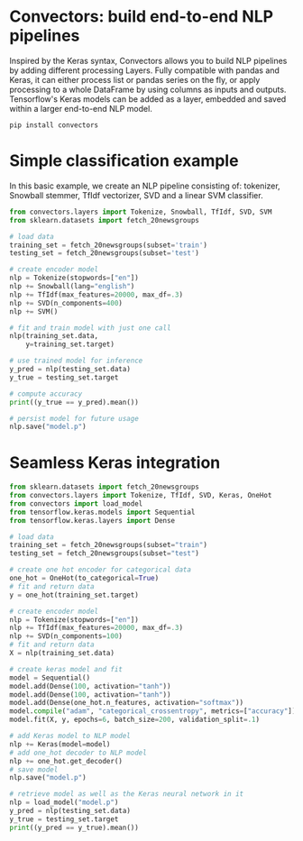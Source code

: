 Convectors: build end-to-end NLP pipelines
==========

Inspired by the Keras syntax, Convectors allows you to build NLP pipelines by adding different processing Layers.
Fully compatible with pandas and Keras, it can either process list or pandas series on the fly, or apply processing to a whole DataFrame by using columns as inputs and outputs. Tensorflow's Keras models can be added as a layer, embedded and saved within a larger end-to-end NLP model.


```
pip install convectors
```

Simple classification example
=====

In this basic example, we create an NLP pipeline consisting of: tokenizer, Snowball stemmer, TfIdf vectorizer, SVD and a linear SVM classifier.

```python
from convectors.layers import Tokenize, Snowball, TfIdf, SVD, SVM
from sklearn.datasets import fetch_20newsgroups

# load data
training_set = fetch_20newsgroups(subset='train')
testing_set = fetch_20newsgroups(subset='test')

# create encoder model
nlp = Tokenize(stopwords=["en"])
nlp += Snowball(lang="english")
nlp += TfIdf(max_features=20000, max_df=.3)
nlp += SVD(n_components=400)
nlp += SVM()

# fit and train model with just one call
nlp(training_set.data,
    y=training_set.target)

# use trained model for inference
y_pred = nlp(testing_set.data)
y_true = testing_set.target

# compute accuracy
print((y_true == y_pred).mean())

# persist model for future usage
nlp.save("model.p")
```

Seamless Keras integration
=====

```python
from sklearn.datasets import fetch_20newsgroups
from convectors.layers import Tokenize, TfIdf, SVD, Keras, OneHot
from convectors import load_model
from tensorflow.keras.models import Sequential
from tensorflow.keras.layers import Dense

# load data
training_set = fetch_20newsgroups(subset="train")
testing_set = fetch_20newsgroups(subset="test")

# create one hot encoder for categorical data
one_hot = OneHot(to_categorical=True)
# fit and return data
y = one_hot(training_set.target)

# create encoder model
nlp = Tokenize(stopwords=["en"])
nlp += TfIdf(max_features=20000, max_df=.3)
nlp += SVD(n_components=100)
# fit and return data
X = nlp(training_set.data)

# create keras model and fit
model = Sequential()
model.add(Dense(100, activation="tanh"))
model.add(Dense(100, activation="tanh"))
model.add(Dense(one_hot.n_features, activation="softmax"))
model.compile("adam", "categorical_crossentropy", metrics=["accuracy"])
model.fit(X, y, epochs=6, batch_size=200, validation_split=.1)

# add Keras model to NLP model
nlp += Keras(model=model)
# add one_hot decoder to NLP model
nlp += one_hot.get_decoder()
# save model
nlp.save("model.p")

# retrieve model as well as the Keras neural network in it
nlp = load_model("model.p")
y_pred = nlp(testing_set.data)
y_true = testing_set.target
print((y_pred == y_true).mean())
```